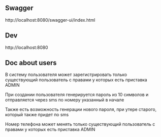 
## Swagger

http://localhost:8080/swagger-ui/index.html

## Dev

http://localhost:8080

## Doc about users

В систему пользователя может зарегистрировать только существующий пользователь с правами у которых есть приставка ADMIN

При создании пользователя генерируется пароль из 10 символов и отправляется через sms по номеру указанный в начале

Также есть возможность генерации нового пароля, при утере старого, который также придет по sms

Номер телефона может менять только существующий пользователь с правами у которых есть приставка ADMIN